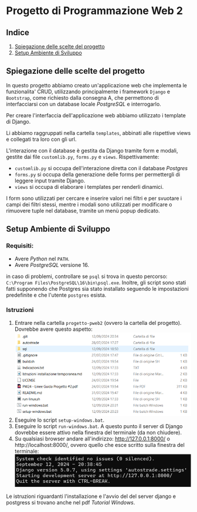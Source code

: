 # Progetto di Programmazione Web 2

## Indice

1. [Spiegazione delle scelte del progetto](#spiegazione-delle-scelte-del-progetto)
2. [Setup Ambiente di Sviluppo](#setup-ambiente-di-sviluppo)

## Spiegazione delle scelte del progetto

In questo progetto abbiamo creato un'applicazione web che implementa le funzionalita' CRUD, 
utilizzando principalmente i framework `Django` e `Bootstrap`, come richiesto dalla consegna A, che 
permettono di interfacciarsi con un database locale _PostgreSQL_ e interrogarlo.

Per creare l'interfaccia dell'applicazione web abbiamo utilizzato i template di Django.

Li abbiamo raggruppati nella cartella `templates`, abbinati alle rispettive views e collegati tra loro con gli url.

L'interazione con il database è gestita da Django tramite form e modali, gestite dai file `customlib.py`, `forms.py` e `views`.
Rispettivamente:
- `customlib.py` si occupa dell'interazione diretta con il database _Postgres_
- `forms.py` si occupa della generazione delle forms per permettergli di leggere input tramite Django.
- `views` si occupa di elaborare i templates per renderli dinamici.

I form sono utilizzati per cercare e inserire valori nei filtri e per svuotare i campi dei filtri stessi, 
mentre i modali sono utilizzati per modificare o rimuovere tuple nel database, tramite un menù popup dedicato.

## Setup Ambiente di Sviluppo

### Requisiti:

-   Avere _Python_ nel `PATH`.
-   Avere _PostgreSQL_ versione 16.

in caso di problemi, controllare se `psql` si trova in questo percorso: `C:\Program Files\PostgreSQL\16\bin\psql.exe`.
Inoltre, gli script sono stati fatti supponendo che Postgres sia stato installato seguendo le impostazioni predefinite e che l'utente `postgres` esista.

### Istruzioni

1. Entrare nella cartella `progetto-pweb2` (ovvero la cartella del progetto).
   Dovrebbe avere questo aspetto:
   ![image](./markdown/folder.png)
3. Eseguire lo script `setup-windows.bat`.
4. Eseguire lo script `run-windows.bat`.
   A questo punto il server di Django dovrebbe essere attivo nella finestra del terminale (da non chiudere).
5. Su qualsiasi browser andare all'indirizzo: http://127.0.0.1:8000/ o http://localhost:8000/, ovvero quello che esce scritto sulla finestra del terminale:
   ![image](./markdown/cli.png)


Le istruzioni riguardanti l'installazione e l'avvio del del server django e postgress si trovano anche nel pdf _Tutorial Windows_.
